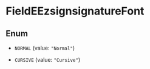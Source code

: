 

# FieldEEzsignsignatureFont

## Enum


* `NORMAL` (value: `"Normal"`)

* `CURSIVE` (value: `"Cursive"`)



